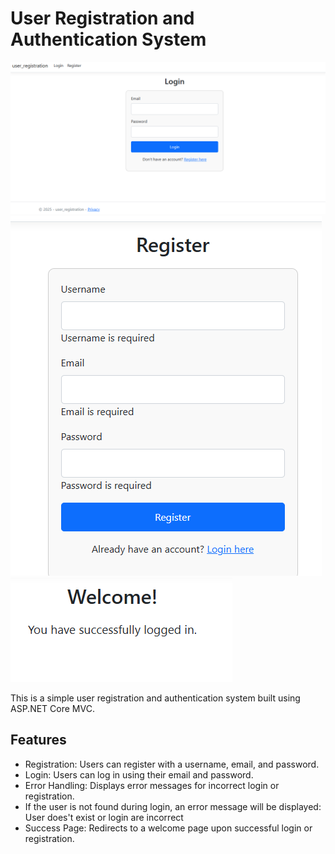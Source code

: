 # User Registration and Authentication System
![Description of image](https://github.com/EsraaSherif104/user_registration/blob/master/login.PNG)
![Description of image](https://github.com/EsraaSherif104/user_registration/blob/master/register.PNG)
![Description of image](https://github.com/EsraaSherif104/user_registration/blob/master/welcome%20page.PNG)


This is a simple user registration and authentication system built using ASP.NET Core MVC. 
## Features
- Registration: Users can register with a username, email, and password.
- Login: Users can log in using their email and password.
- Error Handling: Displays error messages for incorrect login or registration.
- If the user is not found during login, an error message will be displayed:
  User does't exist or login  are incorrect
- Success Page: Redirects to a welcome page upon successful login or registration.
